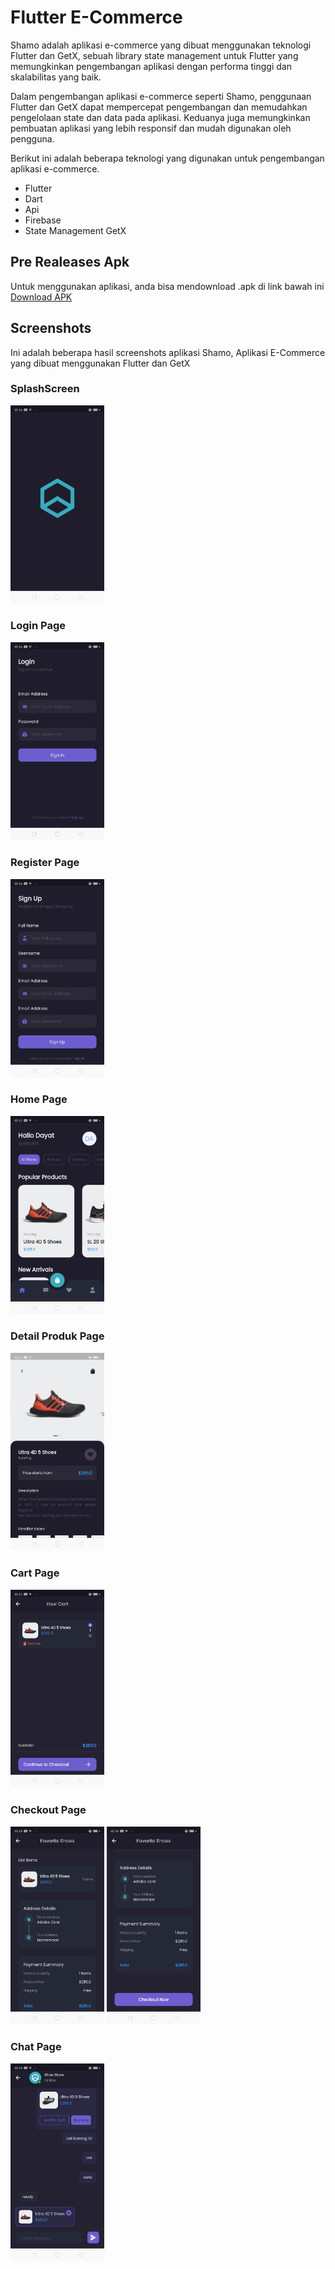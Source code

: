 # Flutter E-Commerce

Shamo adalah aplikasi e-commerce yang dibuat menggunakan teknologi Flutter dan GetX, sebuah library state management untuk Flutter yang memungkinkan pengembangan aplikasi dengan performa tinggi dan skalabilitas yang baik.

Dalam pengembangan aplikasi e-commerce seperti Shamo, penggunaan Flutter dan GetX dapat mempercepat pengembangan dan memudahkan pengelolaan state dan data pada aplikasi. Keduanya juga memungkinkan pembuatan aplikasi yang lebih responsif dan mudah digunakan oleh pengguna.

Berikut ini adalah beberapa teknologi yang digunakan untuk pengembangan aplikasi e-commerce.

- Flutter
- Dart
- Api
- Firebase 
- State Management GetX

## Pre Realeases Apk
Untuk menggunakan aplikasi, anda bisa mendownload .apk di link bawah ini
<a href="https://github.com/hidayatullah191001/flutter-ecommerce/releases/tag/v1.0.0" target="_blan">Download APK</a>

## Screenshots
Ini adalah beberapa hasil screenshots aplikasi Shamo, Aplikasi E-Commerce yang dibuat menggunakan Flutter dan GetX
### SplashScreen
<img src='./screenshots/picture-1.png' width='150'>

### Login Page
<img src='./screenshots/picture-2.png' width='150'>

### Register Page
<img src='./screenshots/picture-3.png' width='150'>

### Home Page
<img src='./screenshots/picture-4.png' width='150'>

### Detail Produk Page
<img src='./screenshots/picture-5.png' width='150'>

### Cart Page
<img src='./screenshots/picture-6.png' width='150'>

### Checkout Page
<img src='./screenshots/picture-7.png' width='150'>
<img src='./screenshots/picture-8.png' width='150'>

### Chat Page
<img src='./screenshots/picture-9.png' width='150'>

